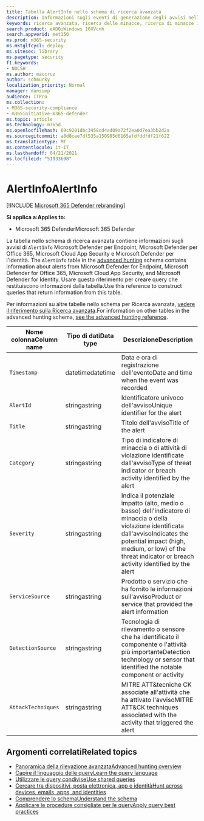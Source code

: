 ```yaml
---
title: Tabella AlertInfo nello schema di ricerca avanzata
description: Informazioni sugli eventi di generazione degli avvisi nella tabella AlertInfo dello schema di ricerca avanzata
keywords: ricerca avanzata, ricerca delle minacce, ricerca di minacce informatiche, Microsoft 365 Defender, Microsoft 365, m365, ricerca, query, telemetria, riferimento allo schema, kusto, tabella, colonna, tipo di dati, descrizione, AlertInfo, avviso, gravità, categoria, MITRE, ATT&CK, Microsoft Defender for Endpoint, Microsoft Defender for Office 365, Microsoft Cloud App Security, MCAS e Microsoft Defender for Identity
search.product: eADQiWindows 10XVcnh
search.appverid: met150
ms.prod: m365-security
ms.mktglfcycl: deploy
ms.sitesec: library
ms.pagetype: security
f1.keywords:
- NOCSH
ms.author: maccruz
author: schmurky
localization_priority: Normal
manager: dansimp
audience: ITPro
ms.collection:
- M365-security-compliance
- m365initiative-m365-defender
ms.topic: article
ms.technology: m365d
ms.openlocfilehash: 69c9201dbc3458cd4ad09a72f2ea0d7ea3bb2d2a
ms.sourcegitcommit: a8d8cee7df535a150985d6165afdfddfdf21f622
ms.translationtype: MT
ms.contentlocale: it-IT
ms.lasthandoff: 04/21/2021
ms.locfileid: "51933698"
---
```

# <a name="alertinfo"></a><span data-ttu-id="2680c-104">AlertInfo</span><span class="sxs-lookup"><span data-stu-id="2680c-104">AlertInfo</span></span>

[!INCLUDE [Microsoft 365 Defender rebranding](../includes/microsoft-defender.md)]


<span data-ttu-id="2680c-105">**Si applica a:**</span><span class="sxs-lookup"><span data-stu-id="2680c-105">**Applies to:**</span></span>
- <span data-ttu-id="2680c-106">Microsoft 365 Defender</span><span class="sxs-lookup"><span data-stu-id="2680c-106">Microsoft 365 Defender</span></span>



<span data-ttu-id="2680c-107">La tabella nello schema di ricerca avanzata contiene informazioni sugli avvisi di `AlertInfo` Microsoft Defender per Endpoint, Microsoft Defender per Office 365, Microsoft Cloud App Security e Microsoft Defender per l'identità. [](advanced-hunting-overview.md)</span><span class="sxs-lookup"><span data-stu-id="2680c-107">The `AlertInfo` table in the [advanced hunting](advanced-hunting-overview.md) schema contains information about alerts from Microsoft  Defender for Endpoint, Microsoft Defender for Office 365, Microsoft Cloud App Security, and Microsoft Defender for Identity.</span></span> <span data-ttu-id="2680c-108">Usare questo riferimento per creare query che restituiscono informazioni dalla tabella.</span><span class="sxs-lookup"><span data-stu-id="2680c-108">Use this reference to construct queries that return information from this table.</span></span>

<span data-ttu-id="2680c-109">Per informazioni su altre tabelle nello schema per Ricerca avanzata, [vedere il riferimento sulla Ricerca avanzata](advanced-hunting-schema-tables.md).</span><span class="sxs-lookup"><span data-stu-id="2680c-109">For information on other tables in the advanced hunting schema, [see the advanced hunting reference](advanced-hunting-schema-tables.md).</span></span>

| <span data-ttu-id="2680c-110">Nome colonna</span><span class="sxs-lookup"><span data-stu-id="2680c-110">Column name</span></span> | <span data-ttu-id="2680c-111">Tipo di dati</span><span class="sxs-lookup"><span data-stu-id="2680c-111">Data type</span></span> | <span data-ttu-id="2680c-112">Descrizione</span><span class="sxs-lookup"><span data-stu-id="2680c-112">Description</span></span> |
|-------------|-----------|-------------|
| `Timestamp` | <span data-ttu-id="2680c-113">datetime</span><span class="sxs-lookup"><span data-stu-id="2680c-113">datetime</span></span> | <span data-ttu-id="2680c-114">Data e ora di registrazione dell'evento</span><span class="sxs-lookup"><span data-stu-id="2680c-114">Date and time when the event was recorded</span></span> |
| `AlertId` | <span data-ttu-id="2680c-115">stringa</span><span class="sxs-lookup"><span data-stu-id="2680c-115">string</span></span> | <span data-ttu-id="2680c-116">Identificatore univoco dell'avviso</span><span class="sxs-lookup"><span data-stu-id="2680c-116">Unique identifier for the alert</span></span> |
| `Title` | <span data-ttu-id="2680c-117">stringa</span><span class="sxs-lookup"><span data-stu-id="2680c-117">string</span></span> | <span data-ttu-id="2680c-118">Titolo dell'avviso</span><span class="sxs-lookup"><span data-stu-id="2680c-118">Title of the alert</span></span> |
| `Category` | <span data-ttu-id="2680c-119">stringa</span><span class="sxs-lookup"><span data-stu-id="2680c-119">string</span></span> | <span data-ttu-id="2680c-120">Tipo di indicatore di minaccia o di attività di violazione identificate dall'avviso</span><span class="sxs-lookup"><span data-stu-id="2680c-120">Type of threat indicator or breach activity identified by the alert</span></span> |
| `Severity` | <span data-ttu-id="2680c-121">stringa</span><span class="sxs-lookup"><span data-stu-id="2680c-121">string</span></span> | <span data-ttu-id="2680c-122">Indica il potenziale impatto (alto, medio o basso) dell'indicatore di minaccia o della violazione identificata dall'avviso</span><span class="sxs-lookup"><span data-stu-id="2680c-122">Indicates the potential impact (high, medium, or low) of the threat indicator or breach activity identified by the alert</span></span> |
| `ServiceSource` | <span data-ttu-id="2680c-123">stringa</span><span class="sxs-lookup"><span data-stu-id="2680c-123">string</span></span> | <span data-ttu-id="2680c-124">Prodotto o servizio che ha fornito le informazioni sull'avviso</span><span class="sxs-lookup"><span data-stu-id="2680c-124">Product or service that provided the alert information</span></span> |
| `DetectionSource` | <span data-ttu-id="2680c-125">stringa</span><span class="sxs-lookup"><span data-stu-id="2680c-125">string</span></span> | <span data-ttu-id="2680c-126">Tecnologia di rilevamento o sensore che ha identificato il componente o l'attività più importante</span><span class="sxs-lookup"><span data-stu-id="2680c-126">Detection technology or sensor that identified the notable component or activity</span></span> |
| `AttackTechniques` | <span data-ttu-id="2680c-127">stringa</span><span class="sxs-lookup"><span data-stu-id="2680c-127">string</span></span> | <span data-ttu-id="2680c-128">MITRE ATT&tecniche CK associate all'attività che ha attivato l'avviso</span><span class="sxs-lookup"><span data-stu-id="2680c-128">MITRE ATT&CK techniques associated with the activity that triggered the alert</span></span> |

## <a name="related-topics"></a><span data-ttu-id="2680c-129">Argomenti correlati</span><span class="sxs-lookup"><span data-stu-id="2680c-129">Related topics</span></span>
- [<span data-ttu-id="2680c-130">Panoramica della rilevazione avanzata</span><span class="sxs-lookup"><span data-stu-id="2680c-130">Advanced hunting overview</span></span>](advanced-hunting-overview.md)
- [<span data-ttu-id="2680c-131">Capire il linguaggio delle query</span><span class="sxs-lookup"><span data-stu-id="2680c-131">Learn the query language</span></span>](advanced-hunting-query-language.md)
- [<span data-ttu-id="2680c-132">Utilizzare le query condivise</span><span class="sxs-lookup"><span data-stu-id="2680c-132">Use shared queries</span></span>](advanced-hunting-shared-queries.md)
- [<span data-ttu-id="2680c-133">Cercare tra dispositivi, posta elettronica, app e identità</span><span class="sxs-lookup"><span data-stu-id="2680c-133">Hunt across devices, emails, apps, and identities</span></span>](advanced-hunting-query-emails-devices.md)
- [<span data-ttu-id="2680c-134">Comprendere lo schema</span><span class="sxs-lookup"><span data-stu-id="2680c-134">Understand the schema</span></span>](advanced-hunting-schema-tables.md)
- [<span data-ttu-id="2680c-135">Applicare le procedure consigliate per le query</span><span class="sxs-lookup"><span data-stu-id="2680c-135">Apply query best practices</span></span>](advanced-hunting-best-practices.md)
